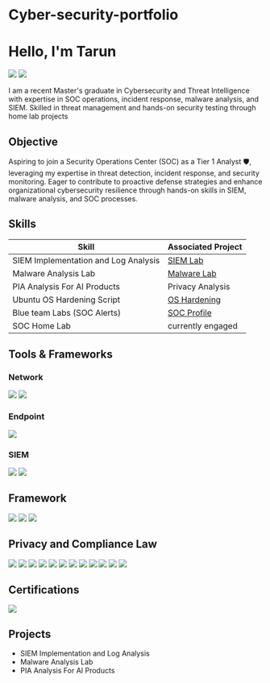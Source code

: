 # Cyber-security-portfolio
# Hello, I'm Tarun
<a href="https://www.linkedin.com/in/tarunkalyani"><img src="https://img.shields.io/badge/-LinkedIn-0072b1?&style=for-the-badge&logo=linkedin&logoColor=white" /></a>
<a href="https://app.letsdefend.io/user/tarunkal" target="_blank"><img src="https://img.shields.io/badge/-LetsDefend-0000FF?style=for-the-badge&logo=shield&logoColor=white" /></a>



I am a recent Master's graduate in Cybersecurity and Threat Intelligence with expertise in SOC operations, incident response, malware analysis, and SIEM. Skilled in threat management and hands-on security testing through home lab projects

## Objective
Aspiring to join a Security Operations Center (SOC) as a Tier 1 Analyst 🛡, leveraging my expertise in threat detection, incident response, and security monitoring. Eager to contribute to proactive defense strategies and enhance organizational cybersecurity resilience through hands-on skills in SIEM, malware analysis, and SOC processes.

## Skills

| Skill                                         | Associated Project         |
|-----------------------------------------------|----------------------------|
| SIEM Implementation and Log Analysis          | <a href="https://github.com/Tarunkal/SIEM-Implementation-and-Log-Analysis">SIEM Lab</a>|
| Malware Analysis Lab                          | <a href="https://github.com/Tarunkal/Malware-Analysis-Lab">Malware Lab</a>|
| PIA Analysis For AI Products                  | Privacy Analysis           |
| Ubuntu OS Hardening Script                    |<a href="https://github.com/Shrit-Shah/Linux_OS_Hardening-CIS_Benchmarks">OS Hardening</a> |
| Blue team Labs (SOC Alerts)                   | <a href="https://app.letsdefend.io/user/tarunkal">SOC Profile</a>|
| SOC Home Lab                                  | currently engaged         |

## Tools & Frameworks 

### Network
<div>
    <img src="https://img.shields.io/badge/-Wireshark-1679A7?&style=for-the-badge&logo=Wireshark&logoColor=white" />
    <img src="https://img.shields.io/badge/-Zeek-777BB4?&style=for-the-badge&logo=Zeek&logoColor=white" />
</div>

### Endpoint
<div>
    <img src="https://img.shields.io/badge/-Microsoft_Defender_for_Endpoint-00A4EF?&style=for-the-badge&logo=Microsoft&logoColor=white" />

</div>

### SIEM
<div>
    <img src="https://img.shields.io/badge/-Splunk-000000?&style=for-the-badge&logo=Splunk&logoColor=white" />
    <img src="https://img.shields.io/badge/-Elastic-005571?&style=for-the-badge&logo=Elastic&logoColor=white" />
</div>

## Framework  
<div>
    <img src="https://img.shields.io/badge/-MITRE%20ATT%26CK-FFA500?style=for-the-badge&logo=mitre&logoColor=white" />
    <img src="https://img.shields.io/badge/-Cyber%20Kill%20Chain-0078D4?style=for-the-badge&logo=cyber&logoColor=white" />
    <img src="https://img.shields.io/badge/-OWASP%20Top%2010-000000?style=for-the-badge&logo=owasp&logoColor=white" />
</div>

## Privacy and Compliance Law
<div>
    <img src="https://img.shields.io/badge/-GDPR-0052CC?style=for-the-badge&logo=gdpr&logoColor=white" />
    <img src="https://img.shields.io/badge/-NIST-4B0082?style=for-the-badge&logo=gov&logoColor=white" />
    <img src="https://img.shields.io/badge/-HIPAA-008080?style=for-the-badge&logo=healthcare&logoColor=white" />
    <img src="https://img.shields.io/badge/-PHIPA-483D8B?style=for-the-badge&logo=privacy&logoColor=white" />
    <img src="https://img.shields.io/badge/-PIPEDA-800000?style=for-the-badge&logo=law&logoColor=white" />
    <img src="https://img.shields.io/badge/-FIPPA-2F4F4F?style=for-the-badge&logo=gov&logoColor=white" />
    <img src="https://img.shields.io/badge/-Data%20Privacy-808080?style=for-the-badge&logo=shield&logoColor=white" />
    <img src="https://img.shields.io/badge/-GRC-228B22?style=for-the-badge&logo=balance-scale&logoColor=white" />
    <img src="https://img.shields.io/badge/-Privacy%20Act-2E8B57?style=for-the-badge&logo=gov&logoColor=white" />
    <img src="https://img.shields.io/badge/-PCI%20DSS-FF4500?style=for-the-badge&logo=credit-card&logoColor=white" />
    <img src="https://img.shields.io/badge/-CCPA-DC143C?style=for-the-badge&logo=gov&logoColor=white" />
    <img src="https://img.shields.io/badge/-SANS%20Top%2020%20(CIS%20Controls)-4682B4?style=for-the-badge&logo=security&logoColor=white" />
</div>
     
## Certifications
<div>
<img src="https://img.shields.io/badge/-Security%2B-FF0000?&style=for-the-badge&logo=CompTIA&logoColor=white" />
</div>

## Projects
- SIEM Implementation and Log Analysis
- Malware Analysis Lab
- PIA Analysis For AI Products

